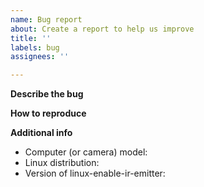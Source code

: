```yaml
---
name: Bug report
about: Create a report to help us improve
title: ''
labels: bug
assignees: ''

---
```


<!--- Please look at the docs before open an issue -->
<!--- https://github.com/EmixamPP/linux-enable-ir-emitter/blob/master/docs/README.md -->

**Describe the bug**
<!--- explain here  -->

**How to reproduce**
<!--- explain here  -->

**Additional info**
 - Computer (or camera) model: 
 - Linux distribution:
 - Version of linux-enable-ir-emitter: <!--- linux-enable-ir-emitter -V -->
